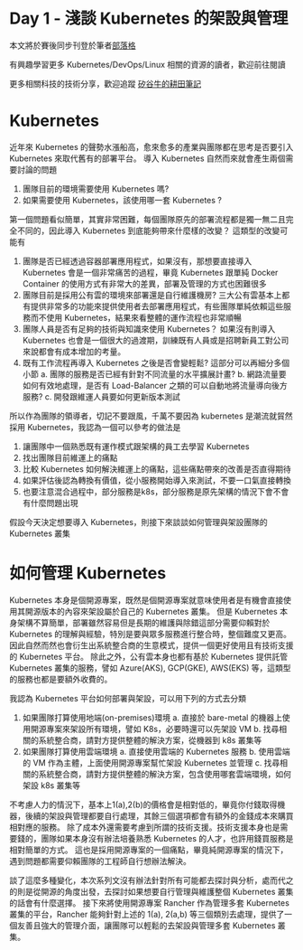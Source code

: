 Day 1 - 淺談 Kubernetes 的架設與管理
=================================

本文將於賽後同步刊登於筆者[部落格](https://hwchiu.com/)

有興趣學習更多 Kubernetes/DevOps/Linux 相關的資源的讀者，歡迎前往閱讀

更多相關科技的技術分享，歡迎追蹤 [矽谷牛的耕田筆記](https://www.facebook.com/technologynoteniu)


# Kubernetes
近年來 Kubernetes 的聲勢水漲船高，愈來愈多的產業與團隊都在思考是否要引入 Kubernetes 來取代舊有的部署平台。
導入 Kubernetes 自然而來就會產生兩個需要討論的問題
1. 團隊目前的環境需要使用 Kubernetes 嗎?
2. 如果需要使用 Kubernetes，該使用哪一套 Kubernetes ?

第一個問題看似簡單，其實非常困難，每個團隊原先的部署流程都是獨一無二且完全不同的，因此導入 Kubernetes 到底能夠帶來什麼樣的改變？
這類型的改變可能有
1. 團隊是否已經透過容器部署應用程式，如果沒有，那想要直接導入 Kubernetes 會是一個非常痛苦的過程，畢竟 Kubernetes 跟單純 Docker Container 的使用方式有非常大的差異，部署及管理的方式也困難很多
2. 團隊目前是採用公有雲的環境來部署還是自行維護機房? 三大公有雲基本上都有提供非常多的功能來提供使用者去部署應用程式，有些團隊單純依賴這些服務而不使用 Kubernetes，結果來看整體的運作流程也非常順暢
3. 團隊人員是否有足夠的技術與知識來使用 Kubernetes？ 如果沒有則導入 Kubernetes 也會是一個很大的過渡期，訓練既有人員或是招聘新員工對公司來說都會有成本增加的考量。
4. 既有工作流程再導入 Kubernetes 之後是否會變輕鬆? 這部分可以再細分多個小節
   a. 團隊的服務是否已經有針對不同流量的水平擴展計畫?
   b. 網路流量要如何有效地處理，是否有 Load-Balancer 之類的可以自動地將流量導向後方服務?
   c. 開發跟維運人員要如何更新版本測試

所以作為團隊的領導者，切記不要跟風，千萬不要因為 kubernetes 是潮流就貿然採用 Kubernetes，我認為一個可以參考的做法是
1. 讓團隊中一個熟悉既有運作模式跟架構的員工去學習 Kubernetes
2. 找出團隊目前維運上的痛點
3. 比較 Kubernetes 如何解決維運上的痛點，這些痛點帶來的改善是否直得期待
4. 如果評估後認為轉換有價值，從小服務開始導入來測試，不要一口氣直接轉換
5. 也要注意混合過程中，部分服務是k8s，部分服務是原先架構的情況下會不會有什麼問題出現

假設今天決定想要導入 Kubernetes，則接下來談談如何管理與架設團隊的 Kubernetes 叢集

# 如何管理 Kubernetes

Kubernetes 本身是個開源專案，既然是個開源專案就意味使用者是有機會直接使用其開源版本的內容來架設屬於自己的 Kubernetes 叢集。
但是 Kubernetes 本身架構不算簡單，部署雖然容易但是長期的維護與除錯這部分需要仰賴對於 Kubernetes 的理解與經驗，特別是要與眾多服務進行整合時，整個難度又更高。
因此自然而然也會衍生出系統整合商的生意模式，提供一個更好使用且有技術支援的 Kubernetes 平台。
除此之外，公有雲本身也都有基於 Kubernetes 提供託管 Kubernetes 叢集的服務，譬如 Azure(AKS), GCP(GKE), AWS(EKS) 等，這類型的服務也都是要額外收費的。

我認為 Kubernetes 平台如何部署與架設，可以用下列的方式去分類
1. 如果團隊打算使用地端(on-premises)環境
   a. 直接於 bare-metal 的機器上使用開源專案來架設所有環境，譬如 K8s，必要時還可以先架設 VM
   b. 找尋相關的系統整合商，請對方提供整體的解決方案，從機器到 k8s 叢集等
2. 如果團隊打算使用雲端環境
   a. 直接使用雲端的 Kubernetes 服務
   b. 使用雲端的 VM 作為主體，上面使用開源專案幫忙架設 Kubernetes 並管理
   c. 找尋相關的系統整合商，請對方提供整體的解決方案，包含使用哪套雲端環境，如何架設 k8s 叢集等

不考慮人力的情況下，基本上1(a),2(b)的價格會是相對低的，畢竟你付錢取得機器，後續的架設與管理都要自行處理，其餘三個選項都會有額外的金錢成本來購買相對應的服務。
除了成本外還需要考慮到所謂的技術支援。技術支援本身也是需要錢的，團隊如果本身沒有辦法培養熟悉 Kubernetes 的人才，也許用錢買服務是相對簡單的方式。
這也是採用開源專案的一個痛點，畢竟純開源專案的情況下，遇到問題都需要仰賴團隊的工程師自行想辦法解決。

談了這麼多種變化，本次系列文沒有辦法針對所有可能都去探討與分析，處而代之的則是從開源的角度出發，去探討如果想要自行管理與維護整個 Kubernetes 叢集的話會有什麼選擇。
接下來將使用開源專案 Rancher 作為管理多套 Kubernetes 叢集的平台，Rancher 能夠針對上述的 1(a), 2(a,b) 等三個類別去處理，提供了一個友善且強大的管理介面，讓團隊可以輕鬆的去架設與管理多套 Kubernetes 叢集。
